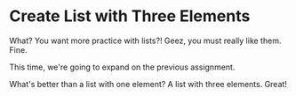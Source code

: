 # Create List with Three Elements

What? You want more practice with lists?! Geez, you must really like them. Fine.

This time, we're going to expand on the previous assignment.

What's better than a list with one element? A list with three elements. Great!
